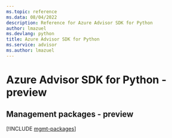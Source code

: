 ```yaml
---
ms.topic: reference
ms.data: 08/04/2022
description: Reference for Azure Advisor SDK for Python
author: lmazuel
ms.devlang: python
title: Azure Advisor SDK for Python
ms.service: advisor
ms.author: lmazuel
---
```

# Azure Advisor SDK for Python - preview

## Management packages - preview
[!INCLUDE [mgmt-packages](advisor-mgmt-index.md)]